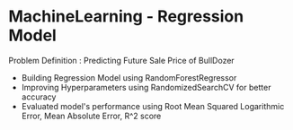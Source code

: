 # MachineLearning - Regression Model

Problem Definition : Predicting Future Sale Price of BullDozer

* Building Regression Model using RandomForestRegressor
* Improving Hyperparameters using RandomizedSearchCV for better accuracy
* Evaluated model's performance using Root Mean Squared Logarithmic Error, Mean Absolute Error, R^2 score
 
